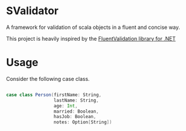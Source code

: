 SValidator
==========

A framework for validation of scala objects in a fluent and concise way.

This project is heavily inspired by the [FluentValidation library for .NET](http://fluentvalidation.codeplex.com/)

Usage
=====

Consider the following case class.

```scala

case class Person(firstName: String,
                  lastName: String,
                  age: Int,
                  married: Boolean,
                  hasJob: Boolean,
                  notes: Option[String])

```

